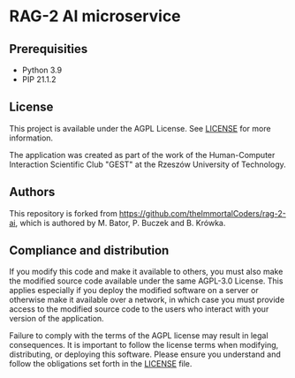 # RAG-2 AI microservice

## Prerequisities

- Python 3.9
- PIP 21.1.2

## License

This project is available under the AGPL License. See [LICENSE](./LICENSE) for more information.

The application was created as part of the work of the Human-Computer Interaction Scientific Club "GEST" at the Rzeszów
University of Technology.

## Authors

This repository is forked from https://github.com/theImmortalCoders/rag-2-ai, which is authored by M. Bator, P. Buczek
and B. Krówka.

## Compliance and distribution

If you modify this code and make it available to others, you must also make the modified source code available under the
same AGPL-3.0 License. This applies especially if you deploy the modified software on a server or otherwise make it
available over a network, in which case you must provide access to the modified source code to the users who interact
with your version of the application.

Failure to comply with the terms of the AGPL license may result in legal consequences. It is important to follow the
license terms when modifying, distributing, or deploying this software. Please ensure you understand and follow the
obligations set forth in the [LICENSE](LICENSE) file.
